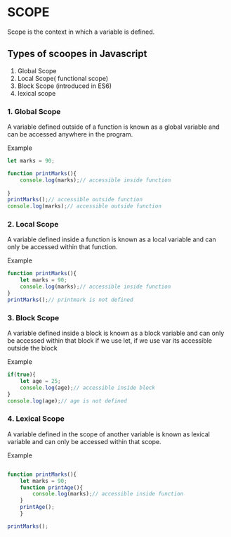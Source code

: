 # SCOPE

Scope is the context in which a variable is defined.

## Types of scoopes in Javascript

1. Global Scope
2. Local Scope( functional scope)
3. Block Scope (introduced in ES6)
4. lexical scope

### 1. Global Scope
A variable defined outside of a function is known as a global variable and can be accessed anywhere in the program.

Example
```javascript
let marks = 90;

function printMarks(){
    console.log(marks);// accessible inside function
   
}
printMarks();// accessible outside function
console.log(marks);// accessible outside function
```

### 2. Local Scope

A variable defined inside a function is known as a local variable and can only be accessed within that function.

Example
```javascript
function printMarks(){
    let marks = 90;
    console.log(marks);// accessible inside function
}
printMarks();// printmark is not defined

```

### 3. Block Scope

A variable defined inside a block is known as a block variable and can only be accessed within that block if we use let, if we use var its accessible outside the block

Example
```javascript
if(true){
    let age = 25;
    console.log(age);// accessible inside block
}
console.log(age);// age is not defined
```

### 4. Lexical Scope

A variable defined in the scope of another variable is known as lexical variable and can only be accessed within that scope.

Example
```javascript

function printMarks(){
    let marks = 90;
    function printAge(){
        console.log(marks);// accessible inside function
    }
    printAge();
    }

printMarks();

``` 

